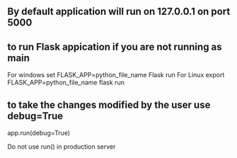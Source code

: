 ## By default application will run on 127.0.0.1 on port 5000


## to run Flask appication if you are not running as main
For windows
set FLASK_APP=python_file_name
Flask run
For Linux
export FLASK_APP=python_file_name
flask run

## to take the changes modified by the user use debug=True
app.run(debug=True)

Do not use run() in production server

